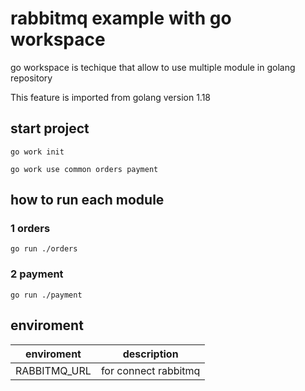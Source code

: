 # rabbitmq example with go workspace

go workspace is techique that allow to use multiple module in golang repository

This feature is imported from golang version 1.18

## start project

```shell
go work init
```

```shell
go work use common orders payment
```

## how to run each module

### 1 orders

```shell
go run ./orders
```

### 2 payment

```shell
go run ./payment
```

## enviroment

| enviroment | description |
|------------|-------------|
| RABBITMQ_URL| for connect rabbitmq |